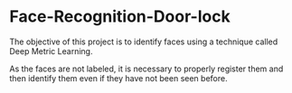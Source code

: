 # Face-Recognition-Door-lock

The objective of this project is to identify faces using a technique called Deep Metric Learning.

As the faces are not labeled, it is necessary to properly register them and then identify them even if they have not been seen before.